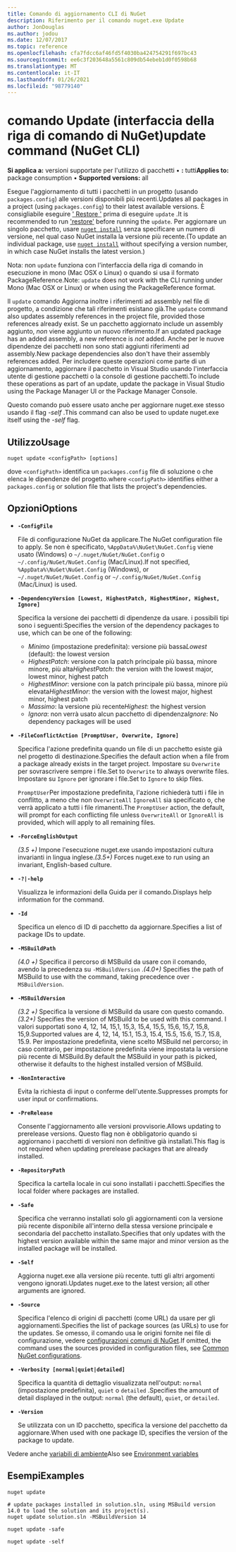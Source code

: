 ```yaml
---
title: Comando di aggiornamento CLI di NuGet
description: Riferimento per il comando nuget.exe Update
author: JonDouglas
ms.author: jodou
ms.date: 12/07/2017
ms.topic: reference
ms.openlocfilehash: cfa7fdcc6af46fd5f4030ba424754291f697bc43
ms.sourcegitcommit: ee6c3f203648a5561c809db54ebeb1d0f0598b68
ms.translationtype: MT
ms.contentlocale: it-IT
ms.lasthandoff: 01/26/2021
ms.locfileid: "98779140"
---
```

# <a name="update-command-nuget-cli"></a><span data-ttu-id="73cf4-103">comando Update (interfaccia della riga di comando di NuGet)</span><span class="sxs-lookup"><span data-stu-id="73cf4-103">update command (NuGet CLI)</span></span>

<span data-ttu-id="73cf4-104">**Si applica a:** versioni supportate per l'utilizzo di pacchetti &bullet; **:** tutti</span><span class="sxs-lookup"><span data-stu-id="73cf4-104">**Applies to:** package consumption &bullet; **Supported versions:** all</span></span>

<span data-ttu-id="73cf4-105">Esegue l'aggiornamento di tutti i pacchetti in un progetto (usando `packages.config`) alle versioni disponibili più recenti.</span><span class="sxs-lookup"><span data-stu-id="73cf4-105">Updates all packages in a project (using `packages.config`) to their latest available versions.</span></span> <span data-ttu-id="73cf4-106">È consigliabile eseguire [' Restore '](cli-ref-restore.md) prima di eseguire `update` .</span><span class="sxs-lookup"><span data-stu-id="73cf4-106">It is recommended to run ['restore'](cli-ref-restore.md) before running the `update`.</span></span> <span data-ttu-id="73cf4-107">Per aggiornare un singolo pacchetto, usare [`nuget install`](cli-ref-install.md) senza specificare un numero di versione, nel qual caso NuGet installa la versione più recente.</span><span class="sxs-lookup"><span data-stu-id="73cf4-107">(To update an individual package, use [`nuget install`](cli-ref-install.md) without specifying a version number, in which case NuGet installs the latest version.)</span></span>

<span data-ttu-id="73cf4-108">Nota: non `update` funziona con l'interfaccia della riga di comando in esecuzione in mono (Mac OSX o Linux) o quando si usa il formato PackageReference.</span><span class="sxs-lookup"><span data-stu-id="73cf4-108">Note: `update` does not work with the CLI running under Mono (Mac OSX or Linux) or when using the PackageReference format.</span></span>

<span data-ttu-id="73cf4-109">Il `update` comando Aggiorna inoltre i riferimenti ad assembly nel file di progetto, a condizione che tali riferimenti esistano già.</span><span class="sxs-lookup"><span data-stu-id="73cf4-109">The `update` command also updates assembly references in the project file, provided those references already exist.</span></span> <span data-ttu-id="73cf4-110">Se un pacchetto aggiornato include un assembly aggiunto, *non* viene aggiunto un nuovo riferimento.</span><span class="sxs-lookup"><span data-stu-id="73cf4-110">If an updated package has an added assembly, a new reference is *not* added.</span></span> <span data-ttu-id="73cf4-111">Anche per le nuove dipendenze dei pacchetti non sono stati aggiunti riferimenti ad assembly.</span><span class="sxs-lookup"><span data-stu-id="73cf4-111">New package dependencies also don't have their assembly references added.</span></span> <span data-ttu-id="73cf4-112">Per includere queste operazioni come parte di un aggiornamento, aggiornare il pacchetto in Visual Studio usando l'interfaccia utente di gestione pacchetti o la console di gestione pacchetti.</span><span class="sxs-lookup"><span data-stu-id="73cf4-112">To include these operations as part of an update, update the package in Visual Studio using the Package Manager UI or the Package Manager Console.</span></span>

<span data-ttu-id="73cf4-113">Questo comando può essere usato anche per aggiornare nuget.exe stesso usando il flag *-self* .</span><span class="sxs-lookup"><span data-stu-id="73cf4-113">This command can also be used to update nuget.exe itself using the *-self* flag.</span></span>

## <a name="usage"></a><span data-ttu-id="73cf4-114">Utilizzo</span><span class="sxs-lookup"><span data-stu-id="73cf4-114">Usage</span></span>

```cli
nuget update <configPath> [options]
```

<span data-ttu-id="73cf4-115">dove `<configPath>` identifica un `packages.config` file di soluzione o che elenca le dipendenze del progetto.</span><span class="sxs-lookup"><span data-stu-id="73cf4-115">where `<configPath>` identifies either a `packages.config` or solution file that lists the project's dependencies.</span></span>

## <a name="options"></a><span data-ttu-id="73cf4-116">Opzioni</span><span class="sxs-lookup"><span data-stu-id="73cf4-116">Options</span></span>

- **`-ConfigFile`**

  <span data-ttu-id="73cf4-117">File di configurazione NuGet da applicare.</span><span class="sxs-lookup"><span data-stu-id="73cf4-117">The NuGet configuration file to apply.</span></span> <span data-ttu-id="73cf4-118">Se non è specificato, `%AppData%\NuGet\NuGet.Config` viene usato (Windows) o `~/.nuget/NuGet/NuGet.Config` o `~/.config/NuGet/NuGet.Config` (Mac/Linux).</span><span class="sxs-lookup"><span data-stu-id="73cf4-118">If not specified, `%AppData%\NuGet\NuGet.Config` (Windows), or `~/.nuget/NuGet/NuGet.Config` or `~/.config/NuGet/NuGet.Config` (Mac/Linux) is used.</span></span>
  
- **`-DependencyVersion [Lowest, HighestPatch, HighestMinor, Highest, Ignore]`**

  <span data-ttu-id="73cf4-119">Specifica la versione dei pacchetti di dipendenze da usare. i possibili tipi sono i seguenti:</span><span class="sxs-lookup"><span data-stu-id="73cf4-119">Specifies the version of the dependency packages to use, which can be one of the following:</span></span><br/><ul><li><span data-ttu-id="73cf4-120">*Minimo* (impostazione predefinita): versione più bassa</span><span class="sxs-lookup"><span data-stu-id="73cf4-120">*Lowest* (default): the lowest version</span></span></li><li><span data-ttu-id="73cf4-121">*HighestPatch*: versione con la patch principale più bassa, minore minore, più alta</span><span class="sxs-lookup"><span data-stu-id="73cf4-121">*HighestPatch*: the version with the lowest major, lowest minor, highest patch</span></span></li><li><span data-ttu-id="73cf4-122">*HighestMinor*: versione con la patch principale più bassa, minore più elevata</span><span class="sxs-lookup"><span data-stu-id="73cf4-122">*HighestMinor*: the version with the lowest major, highest minor, highest patch</span></span></li><li><span data-ttu-id="73cf4-123">*Massimo*: la versione più recente</span><span class="sxs-lookup"><span data-stu-id="73cf4-123">*Highest*: the highest version</span></span></li><li><span data-ttu-id="73cf4-124">*Ignora*: non verrà usato alcun pacchetto di dipendenza</span><span class="sxs-lookup"><span data-stu-id="73cf4-124">*Ignore*: No dependency packages will be used</span></span></li></ul>

- **`-FileConflictAction [PromptUser, Overwrite, Ignore]`**

  <span data-ttu-id="73cf4-125">Specifica l'azione predefinita quando un file di un pacchetto esiste già nel progetto di destinazione.</span><span class="sxs-lookup"><span data-stu-id="73cf4-125">Specifies the default action when a file from a package already exists in the target project.</span></span> <span data-ttu-id="73cf4-126">Impostare su `Overwrite` per sovrascrivere sempre i file.</span><span class="sxs-lookup"><span data-stu-id="73cf4-126">Set to `Overwrite` to always overwrite files.</span></span> <span data-ttu-id="73cf4-127">Impostare su `Ignore` per ignorare i file.</span><span class="sxs-lookup"><span data-stu-id="73cf4-127">Set to `Ignore` to skip files.</span></span>

  <span data-ttu-id="73cf4-128">`PromptUser`Per impostazione predefinita, l'azione richiederà tutti i file in conflitto, a meno che non `OverwriteAll` `IgnoreAll` sia specificato o, che verrà applicato a tutti i file rimanenti.</span><span class="sxs-lookup"><span data-stu-id="73cf4-128">The `PromptUser` action, the default, will prompt for each conflicting file unless `OverwriteAll` or `IgnoreAll` is provided, which will apply to all remaining files.</span></span>

- **`-ForceEnglishOutput`**

  <span data-ttu-id="73cf4-129">*(3.5 +)* Impone l'esecuzione nuget.exe usando impostazioni cultura invarianti in lingua inglese.</span><span class="sxs-lookup"><span data-stu-id="73cf4-129">*(3.5+)* Forces nuget.exe to run using an invariant, English-based culture.</span></span>

- **`-?|-help`**

  <span data-ttu-id="73cf4-130">Visualizza le informazioni della Guida per il comando.</span><span class="sxs-lookup"><span data-stu-id="73cf4-130">Displays help information for the command.</span></span>

- **`-Id`**

  <span data-ttu-id="73cf4-131">Specifica un elenco di ID di pacchetto da aggiornare.</span><span class="sxs-lookup"><span data-stu-id="73cf4-131">Specifies a list of package IDs to update.</span></span>

- **`-MSBuildPath`**

  <span data-ttu-id="73cf4-132">*(4.0 +)* Specifica il percorso di MSBuild da usare con il comando, avendo la precedenza su `-MSBuildVersion` .</span><span class="sxs-lookup"><span data-stu-id="73cf4-132">*(4.0+)* Specifies the path of MSBuild to use with the command, taking precedence over `-MSBuildVersion`.</span></span>

- **`-MSBuildVersion`**

  <span data-ttu-id="73cf4-133">*(3.2 +)* Specifica la versione di MSBuild da usare con questo comando.</span><span class="sxs-lookup"><span data-stu-id="73cf4-133">*(3.2+)* Specifies the version of MSBuild to be used with this command.</span></span> <span data-ttu-id="73cf4-134">I valori supportati sono 4, 12, 14, 15,1, 15,3, 15,4, 15,5, 15,6, 15,7, 15,8, 15,9.</span><span class="sxs-lookup"><span data-stu-id="73cf4-134">Supported values are 4, 12, 14, 15.1, 15.3, 15.4, 15.5, 15.6, 15.7, 15.8, 15.9.</span></span> <span data-ttu-id="73cf4-135">Per impostazione predefinita, viene scelto MSBuild nel percorso; in caso contrario, per impostazione predefinita viene impostata la versione più recente di MSBuild.</span><span class="sxs-lookup"><span data-stu-id="73cf4-135">By default the MSBuild in your path is picked, otherwise it defaults to the highest installed version of MSBuild.</span></span>

- **`-NonInteractive`**

  <span data-ttu-id="73cf4-136">Evita la richiesta di input o conferme dell'utente.</span><span class="sxs-lookup"><span data-stu-id="73cf4-136">Suppresses prompts for user input or confirmations.</span></span>

- **`-PreRelease`**

  <span data-ttu-id="73cf4-137">Consente l'aggiornamento alle versioni provvisorie.</span><span class="sxs-lookup"><span data-stu-id="73cf4-137">Allows updating to prerelease versions.</span></span> <span data-ttu-id="73cf4-138">Questo flag non è obbligatorio quando si aggiornano i pacchetti di versioni non definitive già installati.</span><span class="sxs-lookup"><span data-stu-id="73cf4-138">This flag is not required when updating prerelease packages that are already installed.</span></span>

- **`-RepositoryPath`**

  <span data-ttu-id="73cf4-139">Specifica la cartella locale in cui sono installati i pacchetti.</span><span class="sxs-lookup"><span data-stu-id="73cf4-139">Specifies the local folder where packages are installed.</span></span>

- **`-Safe`**

  <span data-ttu-id="73cf4-140">Specifica che verranno installati solo gli aggiornamenti con la versione più recente disponibile all'interno della stessa versione principale e secondaria del pacchetto installato.</span><span class="sxs-lookup"><span data-stu-id="73cf4-140">Specifies that only updates with the highest version available within the same major and minor version as the installed package will be installed.</span></span>

- **`-Self`**

  <span data-ttu-id="73cf4-141">Aggiorna nuget.exe alla versione più recente. tutti gli altri argomenti vengono ignorati.</span><span class="sxs-lookup"><span data-stu-id="73cf4-141">Updates nuget.exe to the latest version; all other arguments are ignored.</span></span>

- **`-Source`**

  <span data-ttu-id="73cf4-142">Specifica l'elenco di origini di pacchetti (come URL) da usare per gli aggiornamenti.</span><span class="sxs-lookup"><span data-stu-id="73cf4-142">Specifies the list of package sources (as URLs) to use for the updates.</span></span> <span data-ttu-id="73cf4-143">Se omesso, il comando usa le origini fornite nei file di configurazione, vedere [configurazioni comuni di NuGet](../../consume-packages/configuring-nuget-behavior.md).</span><span class="sxs-lookup"><span data-stu-id="73cf4-143">If omitted, the command uses the sources provided in configuration files, see [Common NuGet configurations](../../consume-packages/configuring-nuget-behavior.md).</span></span>

- **`-Verbosity [normal|quiet|detailed]`**

  <span data-ttu-id="73cf4-144">Specifica la quantità di dettaglio visualizzata nell'output: `normal` (impostazione predefinita), `quiet` o `detailed` .</span><span class="sxs-lookup"><span data-stu-id="73cf4-144">Specifies the amount of detail displayed in the output: `normal` (the default), `quiet`, or `detailed`.</span></span>

- **`-Version`**

  <span data-ttu-id="73cf4-145">Se utilizzata con un ID pacchetto, specifica la versione del pacchetto da aggiornare.</span><span class="sxs-lookup"><span data-stu-id="73cf4-145">When used with one package ID, specifies the version of the package to update.</span></span>

<span data-ttu-id="73cf4-146">Vedere anche [variabili di ambiente](cli-ref-environment-variables.md)</span><span class="sxs-lookup"><span data-stu-id="73cf4-146">Also see [Environment variables](cli-ref-environment-variables.md)</span></span>

## <a name="examples"></a><span data-ttu-id="73cf4-147">Esempi</span><span class="sxs-lookup"><span data-stu-id="73cf4-147">Examples</span></span>

```cli
nuget update

# update packages installed in solution.sln, using MSBuild version 14.0 to load the solution and its project(s).
nuget update solution.sln -MSBuildVersion 14

nuget update -safe

nuget update -self
```
